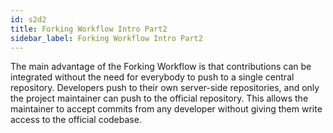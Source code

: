 ```yaml
---
id: s2d2
title: Forking Workflow Intro Part2
sidebar_label: Forking Workflow Intro Part2
---
```


The main advantage of the Forking Workflow is that contributions can be integrated without the need for everybody to push to a single central repository.
Developers push to their own server-side repositories, and only the project maintainer can push to the official repository.
This allows the maintainer to accept commits from any developer without giving them write access to the official codebase.
